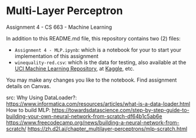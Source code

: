 # Multi-Layer Perceptron

Assignment 4 - CS 663 - Machine Learning

In addition to this README.md file, this repository contains two (2) files:

* `Assignment 4 - MLP.ipynb`: which is a notebook for your to start your implementation of this assignment
* `winequality-red.csv`: which is the data for testing, also available at the [UCI Machine Learning Repository](https://archive.ics.uci.edu/dataset/186/wine+quality), at [Kaggle](https://www.kaggle.com/datasets/sh6147782/winequalityred), etc.

You may make any changes you like to the notebook. Find assignment details on Canvas.


src:
Why Using DataLoader?: 
  https://www.informatica.com/resources/articles/what-is-a-data-loader.html 
How to build MLP: 
  https://towardsdatascience.com/step-by-step-guide-to-building-your-own-neural-network-from-scratch-df64b1c5ab6e 
  https://www.freecodecamp.org/news/building-a-neural-network-from-scratch/
  https://zh.d2l.ai/chapter_multilayer-perceptrons/mlp-scratch.html 
